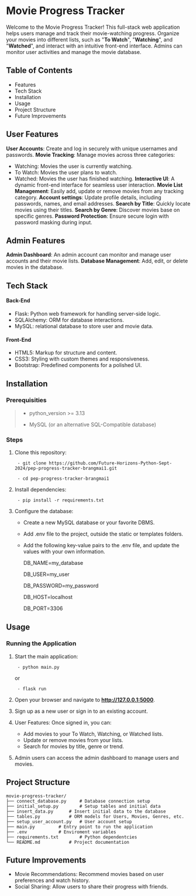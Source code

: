 # Movie Progress Tracker

Welcome to the Movie Progress Tracker! This full-stack web application helps users manage and track their movie-watching progress. Organize your movies into different lists, such as "**To Watch**", "**Watching**", and "**Watched**", and interact with an intuitive front-end interface. Admins can monitor user activities and manage the movie database.

## Table of Contents
- Features
- Tech Stack
- Installation
- Usage
- Project Structure
- Future Improvements

## User Features
**User Accounts**: Create and log in securely with unique usernames and passwords.
**Movie Tracking**: Manage movies across three categories:
- Watching: Movies the user is currently watching.
- To Watch: Movies the user plans to watch.
- Watched: Movies the user has finished watching.
**Interactive UI**: A dynamic front-end interface for seamless user interaction.
**Movie List Management**: Easily add, update or remove movies from any tracking category.
**Account settings**: Update profile details, including passwords, names, and email addresses.
**Search by Title**: Quickly locate movies using their titles.
**Search by Genre**: Discover movies base on specific genres.
**Password Protection**: Ensure secure login with password masking during input.

## Admin Features
**Admin Dashboard**: An admin account can monitor and manage user accounts and their movie lists.
**Database Management**: Add, edit, or delete movies in the database.

## Tech Stack
#### Back-End
- Flask: Python web framework for handling server-side logic.
- SQLAlchemy: ORM for database interactions.
- MySQL: relational database to store user and movie data.

#### Front-End
- HTML5: Markup for structure and content.
- CSS3: Styling with custom themes and responsiveness.
- Bootstrap: Predefined components for a polished UI.

## Installation 
### Prerequisities
> - python_version >= 3.13
>
> -  MySQL (or an alternative SQL-Compatible database)

### Steps 
1. Clone this repository:

		- git clone https://github.com/Future-Horizons-Python-Sept-2024/pep-progress-tracker-brangmai1.git

		- cd pep-progress-tracker-brangmai1

2. Install dependencies:

		- pip install -r requirements.txt
	
3. Configure the database:
	- Create a new MySQL database or your favorite DBMS.
	- Add .env file to the project, outside the static or templates folders.
	- Add the following key-value pairs to the .env file, and update the values with your own information.

		DB_NAME=my_database

		DB_USER=my_user

		DB_PASSWORD=my_password

		DB_HOST=localhost

		DB_PORT=3306


## Usage 
### Running the Application
1. Start the main application:

   		- python main.py

	or

		- flask run
2. Open your browser and navigate to **http://127.0.0.1:5000**.	
3. Sign up as a new user or sign in to an existing account.
4. User Features: Once signed in, you can:
	- Add movies to your To Watch, Watching, or Watched lists.
	- Update or remove movies from your lists.
	- Search for movies by title, genre or trend.
5. Admin users can access the admin dashboard to manage users and movies.

## Project Structure

	movie-progress-tracker/
	├── connect_database.py		# Database connection setup
	├── initial_setup.py		# Setup tables and initial data
	├── insert_data.py		# Insert initial data to the database
	├── tables.py			# ORM models for Users, Movies, Genres, etc.
	├── setup_user_account.py	# User account setup                 
	├── main.py			# Entry point to run the application
	├── .env			# Enviroment variables
	├── requirements.txt		# Python dependentcies
	└── README.md			# Project documentation

## Future Improvements
- Movie Recommendations: Recommend movies based on user preferences and watch history. 
- Social Sharing: Allow users to share their progress with friends.









